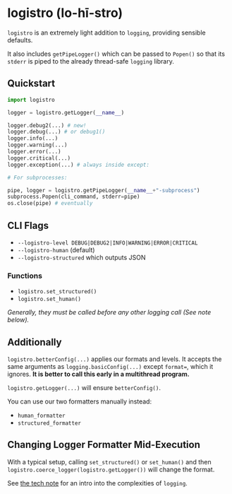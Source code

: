 # **logistro (lo-hī-stro)**

`logistro` is an extremely light addition to `logging`, providing sensible defaults.

It also includes `getPipeLogger()` which can be passed to `Popen()` so that its
`stderr` is piped to the already thread-safe `logging` library.

## Quickstart

```python
import logistro

logger = logistro.getLogger(__name__)

logger.debug2(...) # new!
logger.debug(...) # or debug1()
logger.info(...)
logger.warning(...)
logger.error(...)
logger.critical(...)
logger.exception(...) # always inside except:

# For subprocesses:

pipe, logger = logistro.getPipeLogger(__name__+"-subprocess")
subprocess.Popen(cli_command, stderr=pipe)
os.close(pipe) # eventually
```

## CLI Flags

* `--logistro-level DEBUG|DEBUG2|INFO|WARNING|ERROR|CRITICAL`
* `--logistro-human` (default)
* `--logistro-structured` which outputs JSON

### Functions

* `logistro.set_structured()`
* `logistro.set_human()`

*Generally, they must be called before any other logging call (See note below).*

## Additionally


`logistro.betterConfig(...)` applies our formats and levels. It accepts the same
arguments as `logging.basicConfig(...)` except `format=`, which it ignores.
**It is better to call this early in a multithread program.**

`logistro.getLogger(...)` will ensure `betterConfig()`.

You can use our two formatters manually instead:

* `human_formatter`
* `structured_formatter`


## Changing Logger Formatter Mid-Execution

With a typical setup, calling `set_structured()` or `set_human()`
and then `logistro.coerce_logger(logistro.getLogger())` will change the format.

See [the tech note](TECH_NOTE.md) for an intro into the complexities of `logging`.
